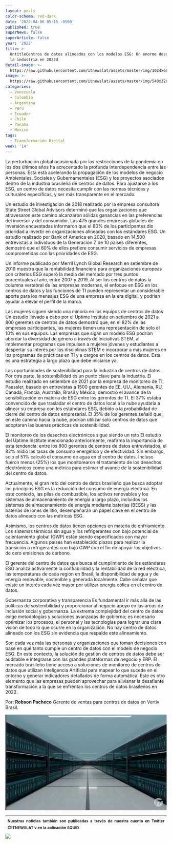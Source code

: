```yaml
---
layout: posts
color-schema: red-dark
date: '2022-04-06 05:15 -0500'
published: true
superNews: false
superArticle: false
year: '2022'
title: >-
  UntitleCentros de datos alineados con los modelos ESG: Un enorme desafío para
  la industria en 2022d
detail-image: >-
  https://raw.githubusercontent.com/itnewslat/assets/master/img/1024x680/data-center-pasillo-g.jpg
image: >-
  https://raw.githubusercontent.com/itnewslat/assets/master/img/540x320/data-center-pasillo-p.jpg
categories:
  - Venezuela
  - Colombia
  - Argentina
  - Perú
  - Ecuador
  - Chile
  - Panama
  - Mexico
tags:
  - Transformación Digital
week: '14'
---
```

La perturbación global ocasionada por las restricciones de la pandemia en los dos últimos años ha acrecentado la profunda interdependencia entre las personas. Esta está acelerando la propagación de los modelos de negocio Ambientales, Sociales y Gubernamentales (ESG) y los proyectos asociados dentro de la industria brasileña de centros de datos. Para ajustarse a los ESG, un centro de datos necesita cumplir con las normas técnicas y culturales específicas, y ser más transparente en el mercado.
 
Un estudio de investigación de 2018 realizado por la empresa consultora State Street Global Advisors determinó que las organizaciones que atravesaron este camino alcanzaron sólidas ganancias en las preferencias del inversor y del consumidor. Las 475 grandes empresas globales de inversión encuestadas informaron que el 80% de los participantes dio prioridad a invertir en organizaciones alineadas con los estándares ESG. Un estudio realizado por Bank of America en 2020, basado en 14.500 entrevistas a individuos de la Generación Z de 10 países diferentes, demostró que el 80% de ellos prefiere consumir servicios de empresas comprometidas con las prioridades de ESG.
 
Un informe publicado por Merril Lynch Global Research en setiembre de 2019 muestra que la rentabilidad financiera para organizaciones europeas con criterios ESG superó la media del mercado por tres puntos porcentuales al año, entre 2007 y 2019. Al ser los centros de datos la columna vertebral de las empresas modernas, el enfoque en ESG en los centros de datos y las funciones de TI pueden representar un considerable aporte para los mensajes ESG de una empresa en la era digital, y podrían ayudar a elevar el perfil de la marca.
 
Las mujeres siguen siendo una minoría en los equipos de centros de datos
Un estudio llevado a cabo por el Uptime Institute en setiembre de 2021 a 800 gerentes de centros de datos demostró que, en el 82% de las empresas participantes, las mujeres tienen una representación de solo el 10% en sus equipos. Las empresas que sigan un modelo ESG podrían abordar la diversidad de género a través de iniciativas STEM, al implementar programas que impulsen a mujeres jóvenes y estudiantes a despertar su interés por las disciplinas STEM e incorporar a más mujeres en los programas de prácticas en TI y a cargos en los centros de datos. Esta es una estrategia a largo plazo que debe iniciarse ya.
 
Las oportunidades de sostenibilidad para la industria de centros de datos
Por otra parte, la sostenibilidad es un punto clave para la industria. El estudio realizado en setiembre de 2021 por la empresa de monitoreo de TI, Paessler, basado en entrevistas a 1500 gerentes de EE. UU., Alemania, RU, Canadá, Francia, Australia, Brasil y México, demostró el avance de la sensibilización en materia de ESG entre los gerentes de TI. El 37% estaba convencido de que trasladar el centro de datos local a la nube ayudaría a alinear su empresa con los estándares ESG, debido a la probabilidad de cierre del centro de datos empresarial. El 35% de los gerentes señaló que, en este camino hacia la nube, podrían utilizar solo centros de datos que adoptaran las buenas prácticas de sostenibilidad.
 
El monitoreo de los desechos electrónicos sigue siendo un reto
El estudio del Uptime Institute mencionado anteriormente, reafirma la importancia de esta tendencia: entre los 800 gerentes de centros de datos entrevistados, el 82% midió las tasas de consumo energético y de efectividad. Sin embargo, solo el 51% calculó el consumo de agua en el centro de datos. Incluso fueron menos (25%) los que monitorearon el tratamiento de los desechos electrónicos como una métrica para estimar el avance de la sostenibilidad del centro de datos.
 
Actualmente, el gran reto del centro de datos brasileño que busca adoptar los principios ESG es la reducción del consumo de energía eléctrica. En este contexto, las pilas de combustible, los activos renovables y los sistemas de almacenamiento de energía a largo plazo, incluidos los sistemas de almacenamiento de energía mediante baterías (BESS) y las baterías de iones de litio, desempeñarán un papel clave en el centro de datos alineado con las métricas ESG.
 
Asimismo, los centros de datos tienen opciones en materia de enfriamiento. Los sistemas térmicos sin agua y los refrigerantes con bajo potencial de calentamiento global (GWP) están siendo especificados con mayor frecuencia. Algunos países han establecido plazos para realizar la transición a refrigerantes con bajo GWP con el fin de apoyar los objetivos de cero emisiones de carbono.
 
El gerente del centro de datos que busca el cumplimiento de los estándares ESG analiza activamente la confiabilidad y la rentabilidad de la red eléctrica, las temperaturas de cada región en Brasil, la disponibilidad de agua y de energía renovable, sostenible y generada localmente. Cabe señalar que existe un interés cada vez mayor por utilizar energía eólica en el centro de datos.
 
Gobernanza corporativa y transparencia
Es fundamental ir más allá de las políticas de sostenibilidad y proporcionar al negocio apoyo en las áreas de inclusión social y gobernanza. La extrema complejidad del centro de datos exige metodologías y soluciones avanzadas de gobierno; es necesario optimizar los procesos, el personal y las tecnologías para lograr una clara visión de todo lo que ocurre en la organización. No hay centro de datos alineado con los ESG sin evidencia que respalde este alineamiento.
 
Son cada vez más las personas y organizaciones que toman decisiones con base en qué tanto cumple un centro de datos con el modelo de negocio ESG. En este contexto, la solución de gestión de centros de datos debe ser auditable e integrarse con las grandes plataformas de negocio y ERP. El mercado brasileño tiene acceso a soluciones de monitoreo de centros de datos que utilizan Inteligencia Artificial para mapear lo que sucede en el entorno y generar indicadores detallados de forma automática. Este es otro elemento que las empresas pueden aprovechar para alivianar la desafiante transformación a la que se enfrentan los centros de datos brasileños en 2022.

Por: **Robson Pacheco** Gerente de ventas para centros de datos en Vertiv Brasil.

![](https://raw.githubusercontent.com/itnewslat/assets/master/img/540x320/data-center-pasillo-p.jpg)

<table style="height: 42px;" width="569">
<tbody>
<tr>
<td style="text-align: justify;"><sub><strong>Nuestras noticias también son publicadas a través de nuestra cuenta en Twitter <a href="https://twitter.com/itnewslat?lang=es">@ITNEWSLAT</a> y en la aplicación <a href="https://squidapp.co/en/">SQUID</a></strong></sub></td>
</tr>
</tbody>
</table>

<img src="https://tracker.metricool.com/c3po.jpg?hash=56f88a41e39ab42c063cc51676587a04"/>